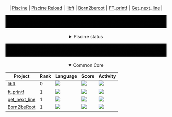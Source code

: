 <div align="center">

  | [Piscine](https://github.com/AdaoG0n/42_Piscine) | 
[Piscine Reload](https://github.com/AdaoG0n/42_Piscine_Reload) | 
[libft](https://github.com/AdaoG0n/42_libft) | 
[Born2beroot](https://github.com/AdaoG0n/42_Born2beroot) | 
[FT_printf](https://github.com/AdaoG0n/42-FT_printf) | 
[Get_next_line](https://github.com/AdaoG0n/42-get_next_line) |
  
<!-- ![adamarqu's 42 stats](https://badge.mediaplus.ma/darkblue/adamarqu) -->

![](https://github.com/AdaoG0n/AdaoG0n/blob/main/assests/animated%20gifs/piscine.gif)

<details>
<summary> Piscine status </summary>
  
| Project                                                                            | Score | 
| ---                                                                                | ---   |
| <a href="https://github.com/AdaoG0n/42_Piscine/tree/main/Shell/shell00">Shell00</a>   | <img src="https://img.shields.io/badge/60%20%2F%20100%20%E2%98%85-success" /> |
| <a href="https://github.com/AdaoG0n/42_Piscine/tree/main/Shell/shell01">Shell01</a>   | <img src="https://img.shields.io/badge/55%20%2F%20100%20%E2%98%85-success" /> |
| <a href="https://github.com/AdaoG0n/42_Piscine/tree/main/C Projects/C00">C00</a>   | <img src="https://img.shields.io/badge/85%20%2F%20100%20%E2%98%85-success" /> |
| <a href="https://github.com/AdaoG0n/42_Piscine/tree/main/C Projects/C01">C01</a>   | <img src="https://img.shields.io/badge/100%20%2F%20100%20%E2%98%85-success" /> | 
| <a href="https://github.com/AdaoG0n/42_Piscine/tree/main/C Projects/C00">C02</a>   | <img src="https://img.shields.io/badge/75%20%2F%20100%20%E2%98%85-success" /> |
| <a href="https://github.com/AdaoG0n/42_Piscine/tree/main/C Projects/C01">C03</a>   | <img src="https://img.shields.io/badge/75%20%2F%20100%20%E2%98%85-success" /> |
| <a href="https://github.com/AdaoG0n/42_Piscine/tree/main/C Projects/C00">C04</a>   | <img src="https://img.shields.io/badge/70%20%2F%20100%20%E2%98%85-success" /> |
| <a href="https://github.com/AdaoG0n/42_Piscine/tree/main/C Projects/C01">C05</a>   | <img src="https://img.shields.io/badge/80%20%2F%20100%20%E2%98%85-success" /> |
| <a href="https://github.com/AdaoG0n/42_Piscine/tree/main/C Projects/C00">C06</a>   | <img src="https://img.shields.io/badge/100%20%2F%20100%20%E2%98%85-success" /> |
| <a href="https://github.com/AdaoG0n/42_Piscine/tree/main/C Projects/C01">C07</a>   | <img src="https://img.shields.io/badge/60%20%2F%20100%20%E2%98%85-success" /> |
</details>

![](https://github.com/AdaoG0n/AdaoG0n/blob/main/assests/animated%20gifs/commoncore.gif)

<details open>
<summary> Common Core </summary>

| Project                                                         | Rank | Language                                                                       | Score                                                                          | Activity                                                                 |
| ---                                                             | ---  | ---                                                                            | ---                                                                            | ---                                                                      |
| <a href="https://github.com/AdaoG0n/42_libft">libft</a>         | 0    | <img src="https://img.shields.io/github/languages/top/AdaoG0n/42_libft" />     | <img src="https://img.shields.io/badge/100%20%2F%20100%20%E2%98%85-success" /> | <img src="https://img.shields.io/github/last-commit/AdaoG0n/42_libft" /> |
| <a href="https://github.com/AdaoG0n/42-FT_printf">ft_printf</a> | 1    | <img src="https://img.shields.io/github/languages/top/AdaoG0n/42-FT_printf" /> | <img src="https://img.shields.io/badge/0%20%2F%20100%20%E2%98%85-success" /> | <img src="https://img.shields.io/github/last-commit/AdaoG0n/42-FT_printf" /> |
| <a href="https://github.com/AdaoG0n/42-get_next_line">get_next_line</a> | 1    | <img src="https://img.shields.io/github/languages/top/AdaoG0n/42-get_next_line" /> | <img src="https://img.shields.io/badge/0%20%2F%20100%20%E2%98%85-success" /> | <img src="https://img.shields.io/github/last-commit/AdaoG0n/42-get_next_line" /> |
| <a href="https://github.com/AdaoG0n/42_Born2beroot">Born2beRoot</a> | 1    | <img src="https://img.shields.io/github/languages/top/AdaoG0n/42_Born2beroot" /> | <img src="https://img.shields.io/badge/0%20%2F%20100%20%E2%98%85-success" /> | <img src="https://img.shields.io/github/last-commit/AdaoG0n/42_Born2beroot" /> |
</details>
</div>
